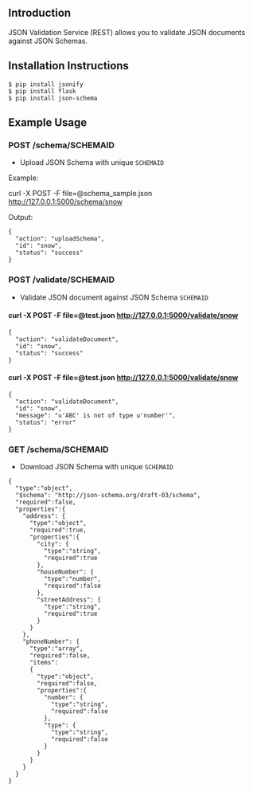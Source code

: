 ## Introduction

JSON Validation Service (REST) allows you to validate JSON documents against JSON Schemas.


## Installation Instructions

```
$ pip install jsonify
$ pip install flask
$ pip install json-schema
```

## Example Usage

### POST /schema/SCHEMAID 

- Upload JSON Schema with unique `SCHEMAID`

Example:

curl  -X POST -F file=@schema_sample.json http://127.0.0.1:5000/schema/snow

Output:

```
{
  "action": "uploadSchema", 
  "id": "snow", 
  "status": "success"
}
```


### POST /validate/SCHEMAID

- Validate JSON document against JSON Schema `SCHEMAID`



#### curl  -X POST -F file=@test.json http://127.0.0.1:5000/validate/snow
```
{
  "action": "validateDocument", 
  "id": "snow", 
  "status": "success"
}
```

#### curl  -X POST -F file=@test.json http://127.0.0.1:5000/validate/snow
```
{
  "action": "validateDocument", 
  "id": "snow", 
  "message": "u'ABC' is not of type u'number'", 
  "status": "error"
}
```


### GET /schema/SCHEMAID 

- Download JSON Schema with unique `SCHEMAID`

```
{
  "type":"object",
  "$schema": "http://json-schema.org/draft-03/schema",
  "required":false,
  "properties":{
    "address": {
      "type":"object",
      "required":true,
      "properties":{
        "city": {
          "type":"string",
          "required":true
        },
        "houseNumber": {
          "type":"number",
          "required":false
        },
        "streetAddress": {
          "type":"string",
          "required":true
        }
      }
    },
    "phoneNumber": {
      "type":"array",
      "required":false,
      "items":
      {
        "type":"object",
        "required":false,
        "properties":{
          "number": {
            "type":"string",
            "required":false
          },
          "type": {
            "type":"string",
            "required":false
          }
        }
      }
    }
  }
}
```
